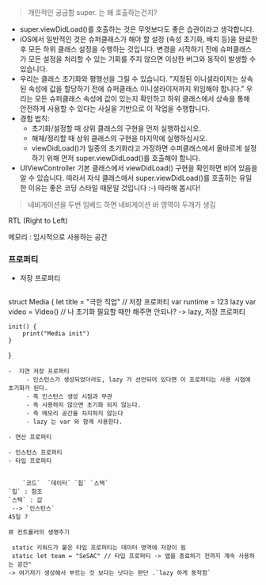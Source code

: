 > 개인적인 궁금함
> super. 는 왜 호출하는건지?

- super.viewDidLoad()를 호출하는 것은 무엇보다도 좋은 습관이라고 생각합니다.
- iOS에서 일반적인 것은 슈퍼클래스가 해야 할 설정 (속성 초기화, 배치 등)을 완료한 후 모든 하위 클래스 설정을 수행하는 것입니다. 변경을 시작하기 전에 슈퍼클래스가 모든 설정을 처리할 수 있는 기회를 주지 않으면 이상한 버그와 동작이 발생할 수 있습니다.
- 우리는 클래스 초기화와 평행선을 그릴 수 있습니다. "지정된 이니셜라이저는 상속된 속성에 값을 할당하기 전에 슈퍼클래스 이니셜라이저까지 위임해야 합니다." 우리는 모든 슈퍼클래스 속성에 값이 있는지 확인하고 하위 클래스에서 상속을 통해 안전하게 사용할 수 있다는 사실을 기반으로 이 작업을 수행합니다.
- 경험 법칙:  
    - 초기화/설정할 때 상위 클래스의 구현을 먼저 실행하십시오.  
    - 해체/정리할 때 상위 클래스의 구현을 마지막에 실행하십시오.  
    - viewDidLoad()가 일종의 초기화라고 가정하면 수퍼클래스에서 올바르게 설정하기 위해 먼저 super.viewDidLoad()를 호출해야 합니다.
- UIViewController 기본 클래스에서 viewDidLoad() 구현을 확인하면 비어 있음을 알 수 있습니다. 따라서 자식 클래스에서 super.viewDidLoad()를 호출하는 유일한 이유는 좋은 코딩 스타일 때문일 것입니다 :-) 따라해 봅시다!

> 네비게이션을 두번 임베드 하면 네비게이션 바 영역이 두개가 생김

RTL (Right to Left)

메모리 : 임시적으로 사용하는 공간


### 프로퍼티
- 저장 프로퍼티
  ```swift
struct Media {
    let title = "극한 직업" // 저장 프로퍼티
    var runtime = 123
    lazy var video = Video() // 나 초기화 필요할 때만 해주면 안되나? -> lazy, 저장 프로퍼티
    
    init() {
        print("Media init")
    }
}

```
-  지연 저장 프로퍼티
	 - 인스턴스가 생성되었더라도, lazy 가 선언되어 있다면 이 프로퍼티는 사용 시점에 초기화가 된다.
	 - 즉 인스턴스 생성 시점과 무관
	 - 즉 사용하지 않으면 초기화 되지 않는다.
	 - 즉 메모리 공간을 차지하지 않는다
	 - lazy 는 var 와 함께 사용한다.

- 연산 프로퍼티

- 인스턴스 프로퍼티
- 타입 프로퍼티


	`코드`  `데이터` `힙` `스택`
`힙` : 참조
`스택` : 값
 --> `인스턴스`
45일 ? 

뷰 컨트롤러의 생명주기

 static 키워드가 붙은 타입 프로퍼티는 데이터 영역에 저장이 됨
 static let team = "SeSAC" // 타입 프로퍼티 -> 앱을 종료하기 전까지 계속 사용하는 공간"
-> 여기저기 생성해서 부르는 것 보다는 낫다는 판단 .`lazy 하게 동작함`